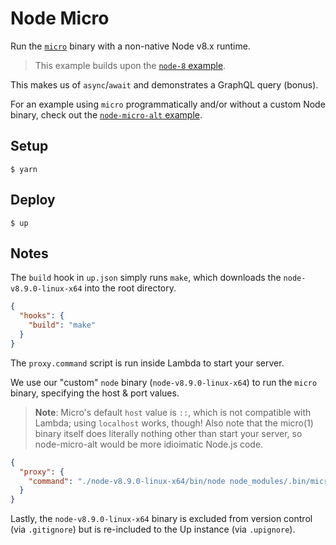 # Node Micro

Run the [`micro`](https://github.com/zeit/micro) binary with a non-native Node v8.x runtime.

> This example builds upon the [`node-8` example](https://github.com/apex/up-examples/blob/master/oss/node-8).

This makes us of `async`/`await` and demonstrates a GraphQL query (bonus).

For an example using `micro` programmatically and/or without a custom Node binary, check out the [`node-micro-alt` example](https://github.com/apex/up-examples/blob/master/oss/node-micro-alt).

## Setup

```
$ yarn
```

## Deploy

```
$ up
```

## Notes

The `build` hook in `up.json` simply runs `make`, which downloads the `node-v8.9.0-linux-x64` into the root directory.

```json
{
  "hooks": {
    "build": "make"
  }
}
```

The `proxy.command` script is run inside Lambda to start your server.

We use our "custom" `node` binary (`node-v8.9.0-linux-x64`) to run the `micro` binary, specifying the host & port values.

> **Note**: Micro's default `host` value is `::`, which is not compatible with Lambda; using `localhost` works, though! Also note that the micro(1) binary itself does literally nothing other than start your server, so node-micro-alt would be more idioimatic Node.js code.

```json
{
  "proxy": {
    "command": "./node-v8.9.0-linux-x64/bin/node node_modules/.bin/micro --host localhost --port $PORT"
  }
}
```

Lastly, the `node-v8.9.0-linux-x64` binary is excluded from version control (via `.gitignore`) but is re-included to the Up instance (via `.upignore`).
